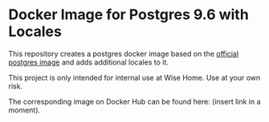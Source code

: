 # Docker Image for Postgres 9.6 with Locales

This repository creates a postgres docker image based on the [official postgres image](https://hub.docker.com/_/postgres) and adds additional locales to it.

This project is only intended for internal use at Wise Home. Use at your own risk.

The corresponding image on Docker Hub can be found here: (insert link in a moment).
